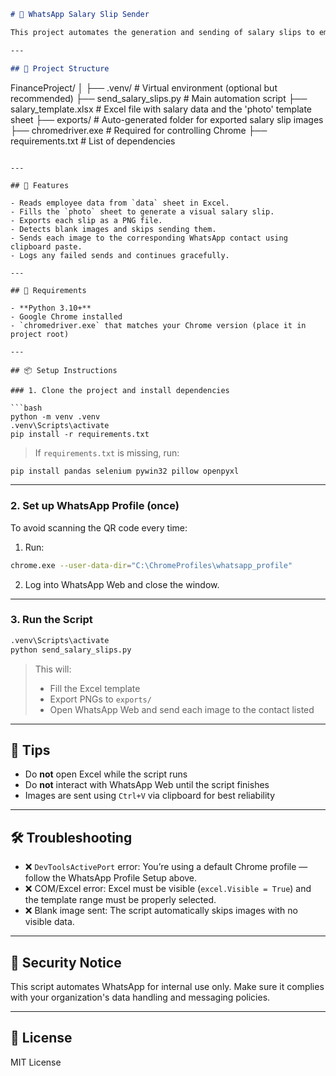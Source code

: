 ```markdown
# 💬 WhatsApp Salary Slip Sender

This project automates the generation and sending of salary slips to employees via **WhatsApp Web**, using data from an Excel file and styled salary templates.

---

## 📁 Project Structure

```
FinanceProject/
│
├── .venv/                      # Virtual environment (optional but recommended)
├── send_salary_slips.py       # Main automation script
├── salary_template.xlsx       # Excel file with salary data and the 'photo' template sheet
├── exports/                   # Auto-generated folder for exported salary slip images
├── chromedriver.exe           # Required for controlling Chrome
├── requirements.txt           # List of dependencies
```

---

## 🧰 Features

- Reads employee data from `data` sheet in Excel.
- Fills the `photo` sheet to generate a visual salary slip.
- Exports each slip as a PNG file.
- Detects blank images and skips sending them.
- Sends each image to the corresponding WhatsApp contact using clipboard paste.
- Logs any failed sends and continues gracefully.

---

## 🧪 Requirements

- **Python 3.10+**
- Google Chrome installed
- `chromedriver.exe` that matches your Chrome version (place it in project root)

---

## 📦 Setup Instructions

### 1. Clone the project and install dependencies

```bash
python -m venv .venv
.venv\Scripts\activate
pip install -r requirements.txt
```

> If `requirements.txt` is missing, run:

```bash
pip install pandas selenium pywin32 pillow openpyxl
```

---

### 2. Set up WhatsApp Profile (once)

To avoid scanning the QR code every time:

1. Run:
```bash
chrome.exe --user-data-dir="C:\ChromeProfiles\whatsapp_profile"
```

2. Log into WhatsApp Web and close the window.

---

### 3. Run the Script

```bash
.venv\Scripts\activate
python send_salary_slips.py
```

> This will:
> - Fill the Excel template
> - Export PNGs to `exports/`
> - Open WhatsApp Web and send each image to the contact listed

---

## 🧠 Tips

- Do **not** open Excel while the script runs
- Do **not** interact with WhatsApp Web until the script finishes
- Images are sent using `Ctrl+V` via clipboard for best reliability

---

## 🛠 Troubleshooting

- ❌ `DevToolsActivePort` error: You’re using a default Chrome profile — follow the WhatsApp Profile Setup above.
- ❌ COM/Excel error: Excel must be visible (`excel.Visible = True`) and the template range must be properly selected.
- ❌ Blank image sent: The script automatically skips images with no visible data.

---

## 🔐 Security Notice

This script automates WhatsApp for internal use only. Make sure it complies with your organization's data handling and messaging policies.

---

## 📜 License

MIT License
```
